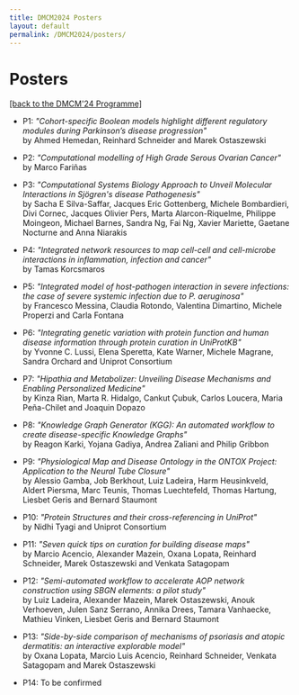 ```yaml
---
title: DMCM2024 Posters
layout: default
permalink: /DMCM2024/posters/
---
```


# Posters

[[back to the DMCM'24 Programme]](https://disease-maps.org/DMCM2024/programme/)

- P1: *"Cohort-specific Boolean models highlight different regulatory modules during Parkinson’s disease progression"*  
by Ahmed Hemedan, Reinhard Schneider and Marek Ostaszewski

- P2: *"Computational modelling of High Grade Serous Ovarian Cancer"*  
by Marco Fariñas
 
- P3: *"Computational Systems Biology Approach to Unveil Molecular Interactions in Sjögren's disease Pathogenesis"*  
by Sacha E Silva-Saffar, Jacques Eric Gottenberg, Michele Bombardieri, Divi Cornec, Jacques Olivier Pers, Marta Alarcon-Riquelme, Philippe Moingeon, Michael Barnes, Sandra Ng, Fai Ng, Xavier Mariette, Gaetane Nocturne and Anna Niarakis

- P4: *"Integrated network resources to map cell-cell and cell-microbe interactions in inflammation, infection and cancer"*  
by Tamas Korcsmaros
  
- P5: *"Integrated model of host-pathogen interaction in severe infections: the case of severe systemic infection due to P. aeruginosa"*  
by Francesco Messina, Claudia Rotondo, Valentina Dimartino, Michele Properzi and Carla Fontana
  
- P6: *"Integrating genetic variation with protein function and human disease information through protein curation in UniProtKB"*  
by Yvonne C. Lussi, Elena Speretta, Kate Warner, Michele Magrane, Sandra Orchard and Uniprot Consortium
  
- P7: *"Hipathia and Metabolizer: Unveiling Disease Mechanisms and Enabling Personalized Medicine"*  
by Kinza Rian, Marta R. Hidalgo, Cankut Çubuk, Carlos Loucera, Maria Peña-Chilet and Joaquin Dopazo
  
- P8: *"Knowledge Graph Generator (KGG): An automated workflow to create disease-specific Knowledge Graphs"*  
by Reagon Karki, Yojana Gadiya, Andrea Zaliani and Philip Gribbon

- P9: *"Physiological Map and Disease Ontology in the ONTOX Project: Application to the Neural Tube Closure"*  
by Alessio Gamba, Job Berkhout, Luiz Ladeira, Harm Heusinkveld, Aldert Piersma, Marc Teunis, Thomas Luechtefeld, Thomas Hartung, Liesbet Geris and Bernard Staumont

- P10: *"Protein Structures and their cross-referencing in UniProt"*  
by Nidhi Tyagi and Uniprot Consortium
  
- P11: *"Seven quick tips on curation for building disease maps"*  
by Marcio Acencio, Alexander Mazein, Oxana Lopata, Reinhard Schneider, Marek Ostaszewski and Venkata Satagopam
  
- P12: *"Semi-automated workflow to accelerate AOP network construction using SBGN elements: a pilot study"*  
by Luiz Ladeira, Alexander Mazein, Marek Ostaszewski, Anouk Verhoeven, Julen Sanz Serrano, Annika Drees, Tamara Vanhaecke, Mathieu Vinken, Liesbet Geris and Bernard Staumont
  
- P13: *"Side-by-side comparison of mechanisms of psoriasis and atopic dermatitis: an interactive explorable model"*  
by Oxana Lopata, Marcio Luis Acencio, Reinhard Schneider, Venkata Satagopam and Marek Ostaszewski
  
- P14: To be confirmed
